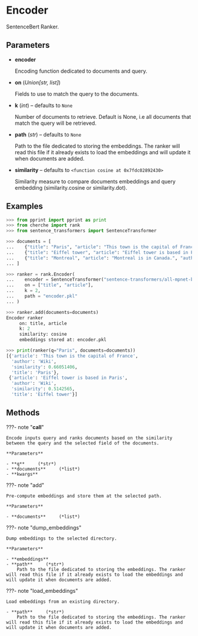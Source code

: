 # Encoder

SentenceBert Ranker.



## Parameters

- **encoder**

    Encoding function dedicated to documents and query.

- **on** (*Union[str, list]*)

    Fields to use to match the query to the documents.

- **k** (*int*) – defaults to `None`

    Number of documents to retrieve. Default is None, i.e all documents that match the query will be retrieved.

- **path** (*str*) – defaults to `None`

    Path to the file dedicated to storing the embeddings. The ranker will read this file if it already exists to load the embeddings and will update it when documents are added.

- **similarity** – defaults to `<function cosine at 0x7fdc02892430>`

    Similarity measure to compare documents embeddings and query embedding (similarity.cosine or similarity.dot).



## Examples

```python
>>> from pprint import pprint as print
>>> from cherche import rank
>>> from sentence_transformers import SentenceTransformer

>>> documents = [
...    {"title": "Paris", "article": "This town is the capital of France", "author": "Wiki"},
...    {"title": "Eiffel tower", "article": "Eiffel tower is based in Paris", "author": "Wiki"},
...    {"title": "Montreal", "article": "Montreal is in Canada.", "author": "Wiki"},
... ]

>>> ranker = rank.Encoder(
...    encoder = SentenceTransformer("sentence-transformers/all-mpnet-base-v2").encode,
...    on = ["title", "article"],
...    k = 2,
...    path = "encoder.pkl"
... )

>>> ranker.add(documents=documents)
Encoder ranker
     on: title, article
     k: 2
     similarity: cosine
     embeddings stored at: encoder.pkl

>>> print(ranker(q="Paris", documents=documents))
[{'article': 'This town is the capital of France',
  'author': 'Wiki',
  'similarity': 0.66051406,
  'title': 'Paris'},
 {'article': 'Eiffel tower is based in Paris',
  'author': 'Wiki',
  'similarity': 0.5142565,
  'title': 'Eiffel tower'}]
```

## Methods

???- note "__call__"

    Encode inputs query and ranks documents based on the similarity between the query and the selected field of the documents.

    **Parameters**

    - **q**     (*str*)    
    - **documents**     (*list*)    
    - **kwargs**    
    
???- note "add"

    Pre-compute embeddings and store them at the selected path.

    **Parameters**

    - **documents**     (*list*)    
    
???- note "dump_embeddings"

    Dump embeddings to the selected directory.

    **Parameters**

    - **embeddings**    
    - **path**     (*str*)    
        Path to the file dedicated to storing the embeddings. The ranker will read this file if it already exists to load the embeddings and will update it when documents are added.
    
???- note "load_embeddings"

    Load embeddings from an existing directory.

    - **path**     (*str*)    
        Path to the file dedicated to storing the embeddings. The ranker will read this file if it already exists to load the embeddings and will update it when documents are added.
    
